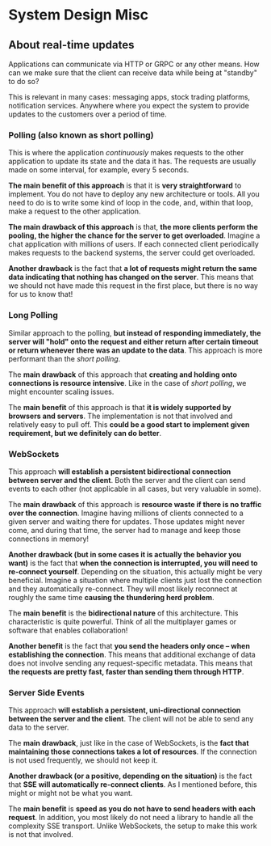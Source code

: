 # System Design Misc

## About real-time updates

Applications can communicate via HTTP or GRPC or any other means. How can we make sure that the client can receive data
while being at "standby" to do so?

This is relevant in many cases: messaging apps, stock trading platforms, notification services. Anywhere where you
expect the system to provide updates to the customers over a period of time.

### Polling (also known as short polling)

This is where the application _continuously_ makes requests to the other application to update its state and the data it
has. The requests are usually made on some interval, for example, every 5 seconds.

**The main benefit of this approach** is that it is **very straightforward** to implement. You do not have to deploy any
new architecture or tools. All you need to do is to write some kind of loop in the code, and, within that loop, make a
request to the other application.

**The main drawback of this approach** is that, **the more clients perform the pooling, the higher the chance for the
server to get overloaded**. Imagine a chat application with millions of users. If each connected client
periodically makes requests to the backend systems, the server could get overloaded.

**Another drawback** is the fact that **a lot of requests might return the same data indicating that nothing has changed
on the server**. This means that we should not have made this request in the first place, but there is no way for us to
know that!

### Long Polling

Similar approach to the polling, **but instead of responding immediately, the server will "hold" onto the request and
either return after certain timeout or return whenever there was an update to the data**.
This approach is more performant than the _short polling_.

The **main drawback** of this approach that **creating and holding onto connections is resource intensive**.
Like in the case of _short polling_, we might encounter scaling issues.

The **main benefit** of this approach is that **it is widely supported by browsers and servers**.
The implementation is not that involved and relatively easy to pull off.
This **could be a good start to implement given requirement, but we definitely can do better**.

### WebSockets

This approach **will establish a persistent bidirectional connection between server and the client**. Both the server
and the client can send events to each other (not applicable in all cases, but very valuable in some).

The **main drawback** of this approach is **resource waste if there is no traffic over the connection**. Imagine having
millions of clients connected to a given server and waiting there for updates. Those updates might never come, and
during that time, the server had to manage and keep those connections in memory!

**Another drawback (but in some cases it is actually the behavior you want)** is the fact that **when the connection is
interrupted, you will need to re-connect yourself**. Depending on the situation, this actually might be very beneficial.
Imagine a situation where multiple clients just lost the connection and they automatically re-connect. They will most
likely reconnect at roughly the same time **causing the thundering herd problem**.

The **main benefit** is the **bidirectional nature** of this architecture. This characteristic is quite powerful.
Think of all the multiplayer games or software that enables collaboration!

**Another benefit** is the fact that **you send the headers only once – when establishing the connection**. This means
that additional exchange of data does not involve sending any request-specific metadata. This means that **the requests
are pretty fast, faster than sending them through HTTP**.

### Server Side Events

This approach **will establish a persistent, uni-directional connection between the server and the client**. The client
will not be able to send any data to the server.

The **main drawback**, just like in the case of WebSockets, is the **fact that maintaining those connections takes a lot
of resources**. If the connection is not used frequently, we should not keep it.

**Another drawback (or a positive, depending on the situation)** is the fact that **SSE will automatically re-connect
clients**. As I mentioned before, this might or might not be what you want.

The **main benefit** is **speed as you do not have to send headers with each request**.
In addition, you most likely do not need a library to handle all the complexity SSE transport. Unlike WebSockets,
the setup to make this work is not that involved.
